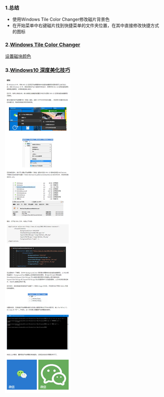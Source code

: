 ### 1.总结

- 使用Windows Tile Color Changer修改磁片背景色
- 在开始菜单中右键磁片找到快捷菜单的文件夹位置，在其中直接修改快捷方式的图标

### 2.[Windows Tile Color Changer](https://www.thewindowsclub.com/windows-tile-color-changer-download)

[设置磁块颜色](https://www.zhihu.com/question/32083911/answer/72105444)

### 3.[Windows10 深度美化技巧](https://www.zhihu.com/question/39002007/answer/246169780)

![image-20200205001900166](image-20200205001900166.png)